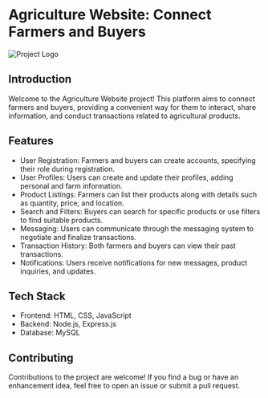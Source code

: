# Agriculture Website: Connect Farmers and Buyers

![Project Logo](/path/to/logo.png)

## Introduction

Welcome to the Agriculture Website project! This platform aims to connect farmers and buyers, providing a convenient way for them to interact, share information, and conduct transactions related to agricultural products.

## Features

- User Registration: Farmers and buyers can create accounts, specifying their role during registration.
- User Profiles: Users can create and update their profiles, adding personal and farm information.
- Product Listings: Farmers can list their products along with details such as quantity, price, and location.
- Search and Filters: Buyers can search for specific products or use filters to find suitable products.
- Messaging: Users can communicate through the messaging system to negotiate and finalize transactions.
- Transaction History: Both farmers and buyers can view their past transactions.
- Notifications: Users receive notifications for new messages, product inquiries, and updates.

## Tech Stack

- Frontend: HTML, CSS, JavaScript
- Backend: Node.js, Express.js
- Database: MySQL

## Contributing

Contributions to the project are welcome! If you find a bug or have an enhancement idea, feel free to open an issue or submit a pull request.


